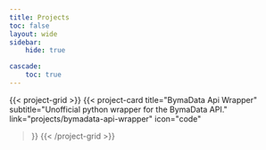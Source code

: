 ```yaml
---
title: Projects 
toc: false
layout: wide
sidebar:
    hide: true

cascade:
    toc: true
---
```



{{< project-grid >}}
 {{< project-card
    title="BymaData Api Wrapper"
    subtitle="Unofficial python wrapper for the BymaData API."
    link="projects/bymadata-api-wrapper"
    icon="code"
  >}}
{{< /project-grid >}}
